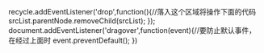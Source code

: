 recycle.addEventListener('drop',function(){//落入这个区域将操作下面的代码
            srcList.parentNode.removeChild(srcList);
        });
        document.addEventListener('dragover',function(event){//要防止默认事件，在经过上面时
            event.preventDefault();
        })